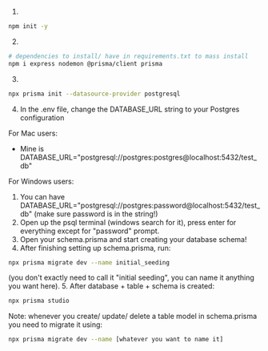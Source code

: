 1. 
```bash 
npm init -y
```
2. 
```bash
# dependencies to install/ have in requirements.txt to mass install
npm i express nodemon @prisma/client prisma
```
3. 
```bash
npx prisma init --datasource-provider postgresql
```
4. In the .env file, change the DATABASE_URL string to your Postgres configuration

For Mac users:
- Mine is DATABASE_URL="postgresql://postgres:postgres@localhost:5432/test_db"

For Windows users:
1. You can have DATABASE_URL="postgresql://postgres:password@localhost:5432/test_db" (make sure password is in the string!)
2. Open up the psql terminal (windows search for it), press enter for everything except for "password" prompt.
3. Open your schema.prisma and start creating your database schema!
4. After finishing setting up schema.prisma, run: 
```bash
npx prisma migrate dev --name initial_seeding
``` 
(you don't exactly need to call it "initial seeding", you can name it anything you want here).
5. After database + table + schema is created:
```bash
npx prisma studio
```

Note: whenever you create/ update/ delete a table model in schema.prisma you need to migrate it using:
```bash
npx prisma migrate dev --name [whatever you want to name it]
```